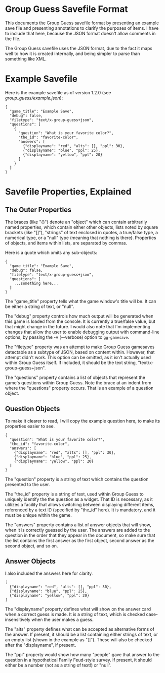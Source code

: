 # Group Guess Savefile Format #
This documents the Group Guess savefile format by presenting an example save file and presenting annotations to clarify the purposes of items. I have to include that here, because the JSON format doesn't allow comments in the file.

The Group Guess savefile uses the JSON format, due to the fact it maps well to how it is created internally, and being simpler to parse than something like XML.

# Example Savefile #
Here is the example savefile as of version 1.2.0 (see *group\_guess/example.json*):

```
{
  "game_title": "Example Save",
  "debug": false,
  "filetype": "text/x-group-guess+json",
  "questions": [
    {
      "question": "What is your favorite color?",
      "the_id": "favorite-color",
      "answers": [
        {"displayname": "red", "alts": [], "ppl": 30},
        {"displayname": "blue", "ppl": 25},
        {"displayname": "yellow", "ppl": 20}
      ]
    }
  ]
}
```

# Savefile Properties, Explained #
## The Outer Properties ##

The braces (like "{}") denote an "object" which can contain arbitrarily named properties, which contain either other objects, lists noted by square brackets (like "\[\]"), "strings" of text enclosed in quotes, a true/false type, a numerical type, or a "null" type (meaning that nothing is there). Properties of objects, and items within lists, are separated by commas.

Here is a quote which omits any sub-objects:
```
{
  "game_title": "Example Save",
  "debug": false,
  "filetype": "text/x-group-guess+json",
  "questions": [
    ...something here...
  ]
}
```

The "game\_title" property tells what the game window's title will be. It can be either a string of text, or "null".

The "debug" property controls how much output will be generated when this game is loaded from the console. It is currently a true/false value, but that might change in the future. I would also note that I'm implementing changes that allow the user to enable debugging output with command-line options, by passing the -v (--verbose) option to `gg-gamesave`.

The "filetype" property was an attempt to make Group Guess gamesaves detectable as a subtype of JSON, based on content within. However, that attempt didn't work. This option can be omitted, as it isn't actually used within Group Guess itself. If included, it should be the text string, "text/x-group-guess+json".

The "questions" property contains a list of objects that represent the game's questions within Group Guess. Note the brace at an indent from where the "questions" property occurs. That is an example of a question object.

## Question Objects ##

To make it clearer to read, I will copy the example question here, to make its properties easier to see.

```
{
  "question": "What is your favorite color?",
  "the_id": "favorite-color",
  "answers": [
    {"displayname": "red", "alts": [], "ppl": 30},
    {"displayname": "blue", "ppl": 25},
    {"displayname": "yellow", "ppl": 20}
  ]
}
```

The "question" property is a string of text which contains the question presented to the user.

The "the\_id" property is a string of text, used within Group Guess to uniquely identify the the question as a widget. That ID is necessary, as it utilizes a facility that allows switching between displaying different items, referenced by a text ID (specified by "the\_id" here). It is mandatory, and it must be unique within the game.

The "answers" property contains a list of answer objects that will show, when it is correctly guessed by the user. The answers are added to the question in the order that they appear in the document, so make sure that the list contains the first answer as the first object, second answer as the second object, and so on.

## Answer Objects ##

I also included the answers here for clarity.

```
[
  {"displayname": "red", "alts": [], "ppl": 30},
  {"displayname": "blue", "ppl": 25},
  {"displayname": "yellow", "ppl": 20}
]
```

The "displayname" property defines what will show on the answer card when a correct guess is made. It is a string of text, which is checked case-insensitively when the user makes a guess.

The "alts" property defines what can be accepted as alternative forms of the answer. If present, it should be a list containing either strings of text, or an empty list (shown in the example as "\[\]"). These will also be checked after the "displayname", if present.

The "ppl" property would show how many "people" gave that answer to the question in a hypothetical Family Feud-style survey. If present, it should either be a number (not as a string of text!) or "null".

